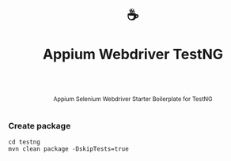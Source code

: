 <div align="center">
  <h1>
    <br/>
    ☕️
    <br />
    <br />
    Appium Webdriver TestNG
    <br />
    <br />
  </h1>
  <sup>
    <br />
 Appium Selenium Webdriver Starter Boilerplate for TestNG</em>
    <br />
    <br />
    </div>


### Create package
```
cd testng
mvn clean package -DskipTests=true
```